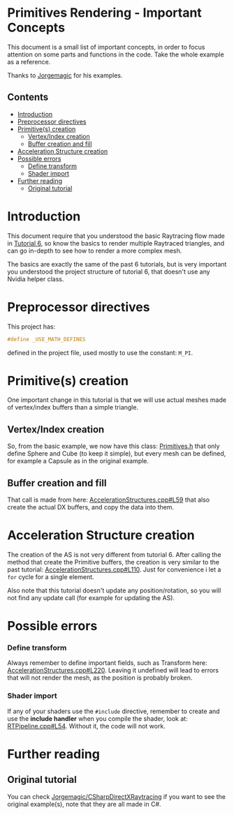 # Primitives Rendering  - Important Concepts
This document is a small list of important concepts, in order to focus attention on some parts and functions in the code. Take the whole example as a reference.

Thanks to [Jorgemagic](https://github.com/Jorgemagic) for his examples.

## Contents
- [Introduction](#introduction)
- [Preprocessor directives](#preprocessor-directives)
- [Primitive(s) creation](#primitives-creation)
  - [Vertex/Index creation](#vertexindex-creation)
  - [Buffer creation and fill](#buffer-creation-and-fill)
- [Acceleration Structure creation](#acceleration-structure-creation)
- [Possible errors](#possible-errors)
    - [Define transform](#define-transform)
    - [Shader import](#shader-import)
- [Further reading](#further-reading)
  - [Original tutorial](#original-tutorial)

# Introduction
This document require that you understood the basic Raytracing flow made in [Tutorial 6](https://github.com/ScrappyCocco/DirectX-DXR-Tutorials/tree/master/06-DXRTriangle-Rework), so know the basics to render multiple Raytraced triangles, and can go in-depth to see how to render a more complex mesh.

The basics are exactly the same of the past 6 tutorials, but is very important you understood the project structure of tutorial 6, that doesn't use any Nvidia helper class.

# Preprocessor directives
This project has:
```cpp
#define _USE_MATH_DEFINES
```
defined in the project file, used mostly to use the constant: `M_PI`.

# Primitive(s) creation
One important change in this tutorial is that we will use actual meshes made of vertex/index buffers than a simple triangle.

## Vertex/Index creation
So, from the basic example, we now have this class: [Primitives.h](https://github.com/ScrappyCocco/DirectX-DXR-Tutorials/blob/master/07-Primitives/Project/Source/Utils/Primitives.h) that only define Sphere and Cube (to keep it simple), but every mesh can be defined, for example a Capsule as in the original example.

## Buffer creation and fill
That call is made from here: [AccelerationStructures.cpp#L59](https://github.com/ScrappyCocco/DirectX-DXR-Tutorials/blob/master/07-Primitives/Project/Source/Utils/AccelerationStructures.cpp#L59) that also create the actual DX buffers, and copy the data into them.

# Acceleration Structure creation
The creation of the AS is not very different from tutorial 6. After calling the method that create the Primitive buffers, the creation is very similar to the past tutorial: [AccelerationStructures.cpp#L110](https://github.com/ScrappyCocco/DirectX-DXR-Tutorials/blob/master/07-Primitives/Project/Source/Utils/AccelerationStructures.cpp#L110). Just for convenience i let a `for` cycle for a single element.

Also note that this tutorial doesn't update any position/rotation, so you will not find any update call (for example for updating the AS).

# Possible errors

### Define transform
Always remember to define important fields, such as Transform here: [AccelerationStructures.cpp#L220](https://github.com/ScrappyCocco/DirectX-DXR-Tutorials/blob/master/07-Primitives/Project/Source/Utils/AccelerationStructures.cpp#L220). Leaving it undefined will lead to errors that will not render the mesh, as the position is probably broken.

### Shader import
If any of your shaders use the `#include` directive, remember to create and use the **include handler** when you compile the shader, look at: [RTPipeline.cpp#L54](https://github.com/ScrappyCocco/DirectX-DXR-Tutorials/blob/master/07-Primitives/Project/Source/Utils/RTPipeline.cpp#L54). Without it, the code will not work.

# Further reading

## Original tutorial
You can check [Jorgemagic/CSharpDirectXRaytracing](https://github.com/Jorgemagic/CSharpDirectXRaytracing) if you want to see the original example(s), note that they are all made in C#.
